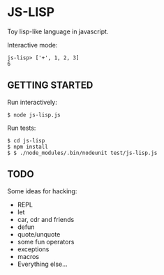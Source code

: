 # JS-LISP

Toy lisp-like language in javascript.

Interactive mode:

    js-lisp> ['+', 1, 2, 3]
    6

## GETTING STARTED

Run interactively:

    $ node js-lisp.js

Run tests:

    $ cd js-lisp
    $ npm install
    $ $ ./node_modules/.bin/nodeunit test/js-lisp.js

## TODO

Some ideas for hacking:

* REPL
* let
* car, cdr and friends
* defun
* quote/unquote
* some fun operators
* exceptions
* macros
* Everything else...